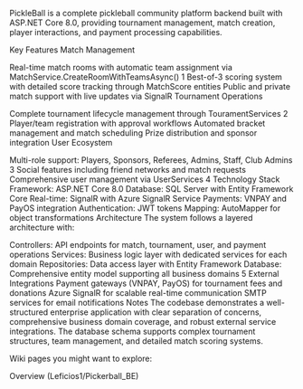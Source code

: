 PickleBall is a complete pickleball community platform backend built with ASP.NET Core 8.0, providing tournament management, match creation, player interactions, and payment processing capabilities.

Key Features
Match Management

Real-time match rooms with automatic team assignment via MatchService.CreateRoomWithTeamsAsync() 1
Best-of-3 scoring system with detailed score tracking through MatchScore entities
Public and private match support with live updates via SignalR
Tournament Operations

Complete tournament lifecycle management through TouramentServices 2
Player/team registration with approval workflows
Automated bracket management and match scheduling
Prize distribution and sponsor integration
User Ecosystem

Multi-role support: Players, Sponsors, Referees, Admins, Staff, Club Admins 3
Social features including friend networks and match requests
Comprehensive user management via UserServices 4
Technology Stack
Framework: ASP.NET Core 8.0
Database: SQL Server with Entity Framework Core
Real-time: SignalR with Azure SignalR Service
Payments: VNPAY and PayOS integration
Authentication: JWT tokens
Mapping: AutoMapper for object transformations
Architecture
The system follows a layered architecture with:

Controllers: API endpoints for match, tournament, user, and payment operations
Services: Business logic layer with dedicated services for each domain
Repositories: Data access layer with Entity Framework
Database: Comprehensive entity model supporting all business domains 5
External Integrations
Payment gateways (VNPAY, PayOS) for tournament fees and donations
Azure SignalR for scalable real-time communication
SMTP services for email notifications
Notes
The codebase demonstrates a well-structured enterprise application with clear separation of concerns, comprehensive business domain coverage, and robust external service integrations. The database schema supports complex tournament structures, team management, and detailed match scoring systems.

Wiki pages you might want to explore:

Overview (Leficios1/Pickerball_BE)

